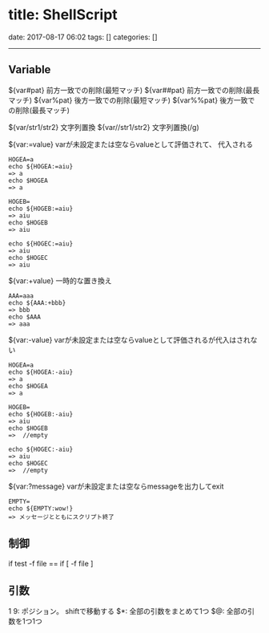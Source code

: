 title: ShellScript
==========
date: 2017-08-17 06:02
tags: []
categories: []
- - -

## Variable
${var#pat}      前方一致での削除(最短マッチ)
${var##pat}     前方一致での削除(最長マッチ)
${var%pat}      後方一致での削除(最短マッチ)
${var%%pat}     後方一致での削除(最長マッチ)

${var/str1/str2}    文字列置換
${var//str1/str2}   文字列置換(/g)

${var:=value}   varが未設定または空ならvalueとして評価されて、 代入される

    HOGEA=a
    echo ${HOGEA:=aiu}
    => a
    echo $HOGEA
    => a

    HOGEB=
    echo ${HOGEB:=aiu}
    => aiu
    echo $HOGEB
    => aiu

    echo ${HOGEC:=aiu}
    => aiu
    echo $HOGEC
    => aiu

${var:+value}   一時的な置き換え

    AAA=aaa
    echo ${AAA:+bbb}
    => bbb
    echo $AAA
    => aaa

${var:-value}   varが未設定または空ならvalueとして評価されるが代入はされない

    HOGEA=a
    echo ${HOGEA:-aiu}
    => a
    echo $HOGEA
    => a

    HOGEB=
    echo ${HOGEB:-aiu}
    => aiu
    echo $HOGEB
    =>  //empty

    echo ${HOGEC:-aiu}
    => aiu
    echo $HOGEC
    =>  //empty

${var:?message} varが未設定または空ならmessageを出力してexit

    EMPTY=
    echo ${EMPTY:wow!}
    => メッセージとともにスクリプト終了


## 制御
if test -f file   ==   if [ -f file ]



## 引数
$1~$9: ポジション。 shiftで移動する
$*: 全部の引数をまとめて1つ
$@: 全部の引数を1つ1つ
